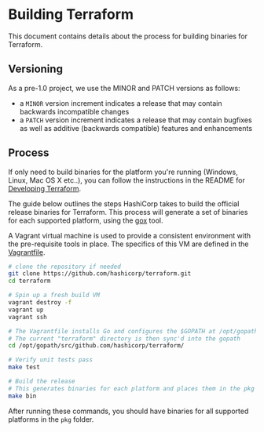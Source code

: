 # Building Terraform

This document contains details about the process for building binaries for
Terraform. 

## Versioning

As a pre-1.0 project, we use the MINOR and PATCH versions as follows:

 * a `MINOR` version increment indicates a release that may contain backwards
   incompatible changes
 * a `PATCH` version increment indicates a release that may contain bugfixes as
   well as additive (backwards compatible) features and enhancements

## Process

If only need to build binaries for the platform you're running (Windows, Linux,
Mac OS X etc..), you can follow the instructions in the README for [Developing
Terraform][1].

The guide below outlines the steps HashiCorp takes to build the official release 
binaries for Terraform. This process will generate a set of binaries for each supported
platform, using the [gox](https://github.com/mitchellh/gox) tool.

A Vagrant virtual machine is used to provide a consistent environment with
the pre-requisite tools in place. The specifics of this VM are defined in the 
[Vagrantfile](Vagrantfile).


```sh
# clone the repository if needed
git clone https://github.com/hashicorp/terraform.git
cd terraform

# Spin up a fresh build VM
vagrant destroy -f
vagrant up
vagrant ssh

# The Vagrantfile installs Go and configures the $GOPATH at /opt/gopath
# The current "terraform" directory is then sync'd into the gopath
cd /opt/gopath/src/github.com/hashicorp/terraform/

# Verify unit tests pass
make test

# Build the release
# This generates binaries for each platform and places them in the pkg folder
make bin
```

After running these commands, you should have binaries for all supported
platforms in the `pkg` folder.


[1]: https://github.com/hashicorp/terraform#developing-terraform

